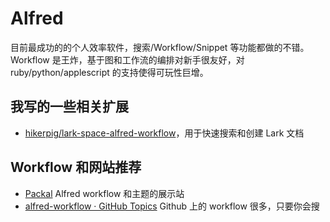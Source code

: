 Alfred
===

目前最成功的的个人效率软件，搜索/Workflow/Snippet 等功能都做的不错。Workflow 是王炸，基于图和工作流的编排对新手很友好，对 ruby/python/applescript 的支持使得可玩性巨增。


## 我写的一些相关扩展

- [hikerpig/lark-space-alfred-workflow](https://github.com/hikerpig/lark-space-alfred-workflow)，用于快速搜索和创建 Lark 文档

## Workflow 和网站推荐

- [Packal](http://www.packal.org/) Alfred workflow 和主题的展示站
- [alfred-workflow · GitHub Topics](https://github.com/topics/alfred-workflow) Github 上的 workflow 很多，只要你会搜
